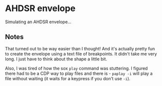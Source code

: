 # AHDSR envelope

Simulating an AHDSR envelope...

## Notes

That turned out to be way easier than I thought! And it's actually pretty fun to
create the envelope using a text file of breakpoints. It didn't take me very
long. I just have to think about the shape a little bit.

Also, I was tired of how the sox `play` command was stuttering. I figured there
had to be a CDP way to play files and there is - `paplay -i` will play a file
without waiting (it waits for a keypress if you don't use `-i`).
